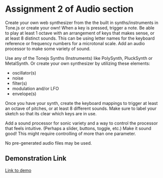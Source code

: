 # Assignment 2 of Audio section    
Create your own web synthesizer from the the built in synths/instruments in Tone.js or create your own! When a key is pressed, trigger a note. Be able to play at least 1 octave with an arrangement of keys that makes sense, or at least 8 distinct sounds. This can be using letter names for the keyboard reference or frequency numbers for a microtonal scale. Add an audio processor to make some variety of sound.  

Use any of the Tonejs Synths (Instruments) like PolySynth, PluckSynth or MetalSynth. Or create your own synthesizer by utilizing these elements:
- oscillator(s)  
- noise 
- filter(s)
- modulation and/or LFO 
- envelope(s)

Once you have your synth, create the keyboard mappings to trigger at least an octave of pitches, or at least 8 different sounds. Make sure to label your sketch so that its clear which keys are in use.   

Add a sound processor for sonic variety and a way to control the processor that feels intuitive. (Perhaps a slider, buttons, toggle, etc.) Make it sound good! This might require controlling of more than one parameter.  

No pre-generated audio files may be used.  

## Demonstration Link    
<a href="https://maureensanchez99.github.io/PDM2025/audio/assignment2/">Link to demo</a>  
